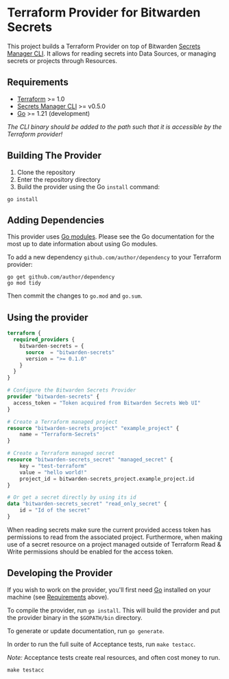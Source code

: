 # Terraform Provider for Bitwarden Secrets

This project builds a Terraform Provider on top of Bitwarden [Secrets Manager CLI](https://bitwarden.com/help/secrets-manager-cli/). It allows for reading secrets into Data Sources, or managing secrets or projects through Resources.

## Requirements

- [Terraform](https://developer.hashicorp.com/terraform/downloads) >= 1.0
- [Secrets Manager CLI](https://bitwarden.com/help/secrets-manager-cli/) >= v0.5.0
- [Go](https://golang.org/doc/install) >= 1.21 (development)

_The CLI binary should be added to the path such that it is accessible by the Terraform provider!_

## Building The Provider

1. Clone the repository
1. Enter the repository directory
1. Build the provider using the Go `install` command:

```shell
go install
```

## Adding Dependencies

This provider uses [Go modules](https://github.com/golang/go/wiki/Modules).
Please see the Go documentation for the most up to date information about using Go modules.

To add a new dependency `github.com/author/dependency` to your Terraform provider:

```shell
go get github.com/author/dependency
go mod tidy
```

Then commit the changes to `go.mod` and `go.sum`.

## Using the provider

```tf
terraform {
  required_providers {
    bitwarden-secrets = {
      source  = "bitwarden-secrets"
      version = ">= 0.1.0"
    }
  }
}

# Configure the Bitwarden Secrets Provider
provider "bitwarden-secrets" {
  access_token = "Token acquired from Bitwarden Secrets Web UI"
}

# Create a Terraform managed project
resource "bitwarden-secrets_project" "example_project" {
    name = "Terraform-Secrets"
}

# Create a Terraform managed secret
resource "bitwarden-secrets_secret" "managed_secret" {
    key = "test-terraform"
    value = "hello world!"
    project_id = bitwarden-secrets_project.example_project.id
}

# Or get a secret directly by using its id
data "bitwarden-secrets_secret" "read_only_secret" {
    id = "Id of the secret"
}
```

When reading secrets make sure the current provided access token has permissions to read from the associated project. Furthermore, when making use of a secret resource on a project managed outside of Terraform Read & Write permissions should be enabled for the access token.

## Developing the Provider

If you wish to work on the provider, you'll first need [Go](http://www.golang.org) installed on your machine (see [Requirements](#requirements) above).

To compile the provider, run `go install`. This will build the provider and put the provider binary in the `$GOPATH/bin` directory.

To generate or update documentation, run `go generate`.

In order to run the full suite of Acceptance tests, run `make testacc`.

*Note:* Acceptance tests create real resources, and often cost money to run.

```shell
make testacc
```
